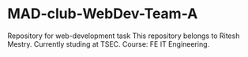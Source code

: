 # MAD-club-WebDev-Team-A
Repository for web-development task
This repository belongs to Ritesh Mestry.
Currently studing at TSEC.
Course: FE IT Engineering.
